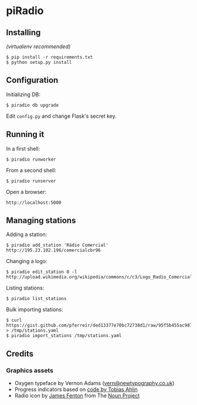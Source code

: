# piRadio

## Installing

*(virtualenv recommended)*

    $ pip install -r requirements.txt
    $ python setup.py install 


## Configuration

Initializing DB:

    $ piradio db upgrade

Edit `config.py` and change Flask's secret key.

## Running it

In a first shell:

    $ piradio runworker

From a second shell:

    $ piradio runserver

Open a browser:

    http://localhost:5000


## Managing stations

Adding a station:

    $ piradio add_station 'Rádio Comercial' http://195.23.102.196/comercialcbr96

Changing a logo:

    $ piradio edit_station 0 -l http://upload.wikimedia.org/wikipedia/commons/c/c3/Logo_Radio_Comercial.jpg

Listing stations:

    $ piradio list_stations

Bulk importing stations:

    $ curl https://gist.github.com/pferreir/ded13377e70bc72738d1/raw/95f5b455ac987134fcd7d48a16d9e5071bc4bf15/stations.yaml > /tmp/stations.yaml
    $ piradio import_stations /tmp/stations.yaml


## Credits

### Graphics assets
 * Oxygen typeface by Vernon Adams (vern@newtypography.co.uk)
 * Progress indicators based on [code by Tobias Ahlin](https://github.com/tobiasahlin/SpinKit)
 * Radio icon by [James Fenton](http://thenounproject.com/bitsnbobs/) from The [Noun Project](http://thenounproject.com/)